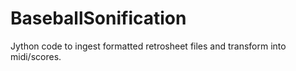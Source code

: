 # BaseballSonification
Jython code to ingest formatted retrosheet files and transform into midi/scores.
